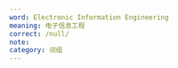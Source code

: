 ```yaml
---
word: Electronic Information Engineering
meaning: 电子信息工程
correct: /null/
note:
category: 词组
---
```

